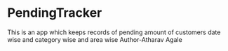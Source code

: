 # PendingTracker
This is an app which keeps records of pending amount of customers date wise and category wise and area wise
Author-Atharav Agale
